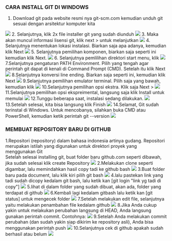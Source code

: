 ### CARA INSTALL GIT DI WINDOWS
1. Download git pada website resmi nya     git-scm.com kemudian unduh git sesuai dengan arsitektur komputer kita
<img src="Pict/1.png">
2. Selanjutnya, klik 2x file installer git yang sudah diunduh
<img src="Pict/2.jpg">
3. Maka akan muncul informasi lisensi git, klik next > untuk melanjutkan
<img src="Pict/3.jpg">
4. Selanjutnya menentukan lokasi instalasi. Biarkan saja apa adanya, kemudian klik Next 
<img src="Pict/4.jpg">
5. Selanjutnya pemilihan komponen, biarkan saja seperti ini kemudian klik Next.
<img src="Pict/5.jpg">
6. Selanjutnya pemlilihan direktori start menu, klik 
<img src="Pict/6.jpg">
7.Selanjutnya pengaturan PATH Environment. Pilih yang tengah agar perintah git dapat di kenali di Command Prompt (CMD). Setelah itu klik Next 
<img src="Pict/7.jpg">
8.Selanjutnya konversi line ending. Biarkan saja seperti ini, kemudian klik Next
<img src="Pict/8.jpg">
9.Selanjutnya pemilihan emulator terminal. Pilih saja yang bawah, kemudian klik 
<img src="Pict/9.jpg">
10.Selanjutnya pemilihan opsi ekstra. Klik saja Next >
<img src="Pict/10.jpg">
11.Selanjutnya pemilihan opsi ekspreimental, langsung saja klik Install untuk memulai 
<img src="Pict/11.jpg">
12.Tunggu beberapa saat, instalasi sedang dilakukan.
<img src="Pict/12.jpg">
13.Setelah selesai, kita bisa langsung klik Finish
<img src="Pict/13.jpg">
14.Selamat, Git sudah terinstal di Windows. Untuk mencobanya, silahkan buka CMD atau PowerShell, kemudian ketik perintah git --version
<img src="Pict/14.jpg">

### MEMBUAT REPOSITORY BARU DI GITHUB
1.Repositori (repository) dalam bahasa indonesia artinya gudang. Repositori merupakan istilah yang digunakan untuk direktori proyek yang menggunakan Git	
Setelah selesai installing git, buat folder baru github.com seperti dibawah, jika sudah selesai klik create Repository
<img src="Pict/15.jpg">
2.Melakukan clone seperti digambar, lalu memindahkan hasil copy tadi ke github bash
<img src="Pict/16.jpg">
3.Buat folder baru pada document, lalu klik kiri pilih git bash
<img src="Pict/17.jpg">
4.lalu pastekan link yang tadi sudah dicopy kedalam git bash, lalu ketik kan [git login "link yg tadi di copy"]
<img src="Pict/18.JPG">
5.lihat di dalam folder yang sudah dibuat, akan ada, folder yang terdapat di github
<img src="Pict/19.JPG">
6.Kembali lagi kedalam gitbash lalu ketik kan [git status] untuk mengecek folder
<img src="Pict/20.JPG">
7.Setelah melakukan edit file, selanjutnya yaitu melakukan penambahan file kedalam github
<img src="Pict/21.JPG">
8.Jika Anda cukup yakin untuk melakukan perubahan langsung di HEAD, Anda langsung gunakan perintah commit. Contohnya:
<img src="Pict/22.JPG">
9.Setelah Anda melakukan commit perubahan (dan sudah yakin siap dikirim ke repository asli), Anda bisa menggunakan perintah push
<img src="Pict/23.JPG">
10.Selanjutnya cek di github apakah sudah berhasil atau belum
<img src="Pict/24.JPG">
